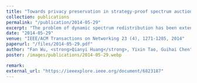 ```yaml
---
title: "Towards privacy preservation in strategy-proof spectrum auction mechanisms for noncooperative wireless networks"
collection: publications
permalink: "/publication/2014-05-29"
excerpt: "The problem of dynamic spectrum redistribution has been extensively studied in recent years. Auctions are believed to be among the most effective tools to solve this problem. A great number of strategy-proof auction mechanisms have been proposed to improve spectrum allocation efficiency by stimulating bidders to truthfully reveal their valuations of spectrum, which are the private information of bidders. However, none of these approaches protects bidders' privacy. In this paper, we present PRIDE, which is a PRIvacy-preserving anD stratEgy-proof spectrum auction mechanism. PRIDE guarantees k-anonymity for both single- and multiple-channel auctions. Furthermore, we enhance PRIDE to provide l-diversity, which is an even stronger privacy protection than k-anonymity. We not only rigorously prove the economic and privacy-preserving properties of PRIDE, but also extensively evaluate its performance. Our …"
date: "2014-05-29"
venue: "IEEE/ACM Transactions on Networking 23 (4), 1271-1285, 2014"
paperurl: "/files/2014-05-29.pdf"
author: "Fan Wu, <strong>Qianyi Huang</strong>, Yixin Tao, Guihai Chen"
poster: /images/publications/2014-05-29.webp

remark:
external_url: "https://ieeexplore.ieee.org/document/6823187"
---
```

